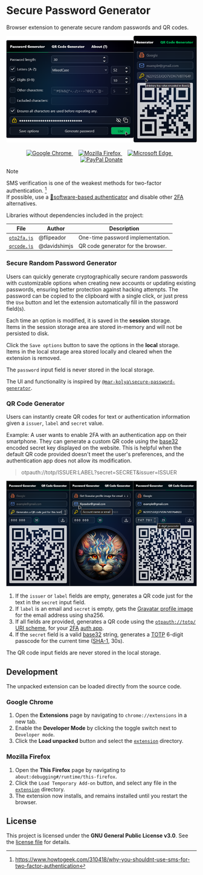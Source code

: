 # Secure Password Generator

Browser extension to generate secure random passwords and QR codes.

<p align="center">
  <img alt="Preview" src="assets/preview.webp"/> <br/> <br/>
  <a href="https://chrome.google.com/webstore/detail/kmekigbemdeoedipbfgjhmaodbgfhidc">
    <img
      alt="Google Chrome"
      src="https://img.shields.io/badge/Google_Chrome-E23A2D.svg?style=for-the-badge&logo=googlechrome&logoColor=white"/>
  </a>⠀
  <a href="https://addons.mozilla.org/addon/secure-password-generator-2">
    <img
      alt="Mozilla Firefox"
      src="https://img.shields.io/badge/Mozilla_Firefox-FF7139.svg?style=for-the-badge&logo=firefoxbrowser&logoColor=white"/>
  </a>⠀
  <a href="https://microsoftedge.microsoft.com/addons/detail/einmhmdbioiaimgljjibpfmfldoclnhg">
    <img
      alt="Microsoft Edge"
      src="https://img.shields.io/badge/Microsoft_Edge-0A85D9.svg?style=for-the-badge"/>
  </a>⠀
  <a href="https://www.paypal.com/donate/?hosted_button_id=DNFCXHF8NF32Y">
    <img
      alt="PayPal Donate"
      src="https://img.shields.io/badge/PayPal-Donate-gray.svg?style=for-the-badge&logo=paypal&logoColor=white&labelColor=003087"/>
  </a>
</p>

> [!NOTE]
> SMS verification is one of the weakest methods for two-factor authentication. [^1] \
> If possible, use a [📱software-based authenticator][auth] and disable other [2FA][2fa] alternatives.

Libraries without dependencies included in the project:

| File | Author | Description |
| --- | --- | --- |
| [`otp2fa.js`](extension/lib/otp2fa.js) | @flipeador | One-time password implementation. |
| [`qrcode.js`](extension/lib/qrcode.js) | @davidshimjs | QR code generator for the browser. |

### Secure Random Password Generator

Users can quickly generate cryptographically secure random passwords with customizable options when creating new accounts
or updating existing passwords, ensuring better protection against hacking attempts.
The password can be copied to the clipboard with a single click, or just press the `Use` button and let the extension
automatically fill in the password field(s).

Each time an option is modified, it is saved in the **session** storage. \
Items in the session storage area are stored in-memory and will not be persisted to disk.

Click the `Save options` button to save the options in the **local** storage. \
Items in the local storage area stored locally and cleared when the extension is removed.

The `password` input field is never stored in the local storage.

The UI and functionality is inspired by [`@mar-kolya\secure-password-generator`][spg].

### QR Code Generator

Users can instantly create QR codes for text or authentication information given a `issuer`, `label` and `secret` value.

Example: A user wants to enable 2FA with an authentication app on their smartphone. They can generate a custom QR code using the [base32][b32] encoded secret key displayed on the website. This is helpful when the default QR code provided doesn't meet the user's preferences, and the authentication app does not allow its modification.

> otpauth://totp/ISSUER:LABEL?secret=SECRET&issuer=ISSUER

<p align="center">
  <img alt="Preview" src="assets/qrcode.webp"/>
</p>

1. If the `issuer` or `label` fields are empty, generates a QR code just for the text in the `secret` input field.
2. If `label` is an email and `secret` is empty, gets the [Gravatar profile image][gravatar] for the email address using sha256.
3. If all fields are provided, generates a QR code using the [`otpauth://totp/` URI scheme][kuf], for your [2FA][2fa] [auth app][auth].
4. If the `secret` field is a valid [base32][b32] string, generates a [TOTP][totp] 6-digit passcode for the current time ([SHA-1][sha1], 30s).

The QR code input fields are never stored in the local storage.

## Development

The unpacked extension can be loaded directly from the source code.

### Google Chrome

1. Open the **Extensions** page by navigating to `chrome://extensions` in a new tab.
2. Enable the **Developer Mode** by clicking the toggle switch next to `Developer mode`.
3. Click the **Load unpacked** button and select the [`extension`](extension) directory.

### Mozilla Firefox

1. Open the **This Firefox** page by navigating to `about:debugging#/runtime/this-firefox`.
2. Click the `Load Temporary Add-on` button, and select any file in the [`extension`](extension) directory.
3. The extension now installs, and remains installed until you restart the browser.

## License

This project is licensed under the **GNU General Public License v3.0**.
See the [license file](LICENSE) for details.

<!-- Footnotes -->
[^1]: <https://www.howtogeek.com/310418/why-you-shouldnt-use-sms-for-two-factor-authentication>

<!-- Reference Links -->
[spg]: https://github.com/mar-kolya/secure-password-generator
[kuf]: https://github.com/google/google-authenticator/wiki/Key-Uri-Format

[gravatar]: https://docs.gravatar.com/api/avatars/images

[2fa]: https://en.wikipedia.org/wiki/Multi-factor_authentication
[totp]: https://en.wikipedia.org/wiki/Time-based_one-time_password
[auth]: https://en.wikipedia.org/wiki/Authenticator
[sha1]: https://en.wikipedia.org/wiki/SHA-1
[b32]: https://en.wikipedia.org/wiki/Base32
